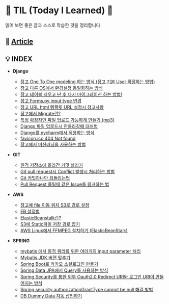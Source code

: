 # 👾 TIL \(Today I Learned\) 👀

읽어 보면 좋은 글과 스스로 학습한 것을 정리합니다

## 📰 [Article](article/article.md)

## 💡 INDEX

* **Django**
  * [장고 One To One modeling 하는 방식 \(장고 기본 User 확장하는 방법\)](django/_-_user_-_.md)
  * [장고 다른 OS에서 환경설정 동일화하는 방식](django/_-_os-_-_-_.md)
  * [장고 테이블 지우고 난 후 다시 마이그레이션 하는 방법!](django/_-_-_-_-_-_-_-_.md)
  * [장고 Forms.py input type 변경](django/_forms_py_input_type_.md)
  * [장고 URL html 템플릿 URL 설정시 참고사항](django/_url_html_-_url_-_.md)
  * [장고에서 Migrate란?](django/_migrate.md)
  * [특정 확장자만 파일 업로드 가능하게 만들기 \(mp3\)](django/_-_-_-_-_-_-mp3.md)
  * [Django 파일 업로드시 안올라갈때 대처법](django/django_-_-_-_.md)
  * [Django를 pycharm에서 적용하는 방식](django/django-_pycharm-_-_.md)
  * [favicon.ico 404 Not found](django/favicon.ico_404_not_found.md)
  * [장고에서 머신러닝을 사용하는 방법](django/_-_.md)



* **GIT**
  * [원격 저장소에 올라간 커밋 날리기](git/_-_-_-_.md)
  * [Git pull request시 Conflict 발생시 처리하는 방법](git/git_pull_request-_conflict_-_-_.md)
  * [Git 커밋하나만 되돌리는법](git/git_-_.md) 
  * [Pull Request 올릴때 같은 Issue를 링크하는 법](git/pull_request-_-_issue-_-_.md)



* **AWS**
  * [장고에 file 이동 위치 S3로 경로 설정](https://github.com/ventulus95/TIL/tree/76f05b8af8c692b1182e679132dbfffb4736169a/AWS/장고_file_경로설정,md/README.md)
  * [EB 설정법](aws/eb.md)
  * [ElasticBeanstalk란?](aws/elasticbeanstalk.md)
  * [S3에 Static파일 저장 경로 잡기](aws/s3-_static-_.md)
  * [AWS Linux에서 FFMPEG 설치하기 \(ElasticBeanStalk\)](aws/aws_linux-_ffmpeg_.md)



* **SPRING**
  * [mybatis 에서 동적 쿼리를 위한 여러개의 input parameter 처리](spring/mybatis_-_parameter_.md)
  * [Mybatis JDK 버젼 맞추기](spring/mybatis_jdk_-_.md)
  * [Spring Boot로 카카오 소셜로그인 만들기](spring/spring_boot-_-_-_.md)
  * [Spring Data JPA에서 Query를 사용하는 방식](spring/spring_data_jpa-_query-_-_-_.md)
  * [Spring Security를 통한 외부 Oauth2.0 Redirect URI와 로그인 URI이 만들어지는 방식](spring/spring_security_oauth_redirect_uri-_-_uri-_-_.md)
  * [Spring security authorizationGrantType cannot be null 해결 방법](spring/spring_security_authorizationgranttype_cannot_be_null_-_.md)
  * [DB Dummy Data 자동 삽입하기](spring/db-dummy-data.md)



